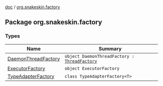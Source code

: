 [doc](../index.md) / [org.snakeskin.factory](./index.md)

## Package org.snakeskin.factory

### Types

| Name | Summary |
|---|---|
| [DaemonThreadFactory](-daemon-thread-factory/index.md) | `object DaemonThreadFactory : `[`ThreadFactory`](http://docs.oracle.com/javase/6/docs/api/java/util/concurrent/ThreadFactory.html) |
| [ExecutorFactory](-executor-factory/index.md) | `object ExecutorFactory` |
| [TypeAdapterFactory](-type-adapter-factory/index.md) | `class TypeAdapterFactory<T>` |
